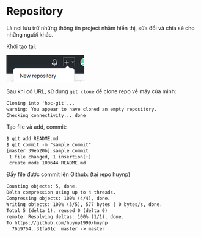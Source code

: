 # Repository
Là nơi lưu trữ những thông tin project nhằm hiển thị, sửa đổi và chia sẻ cho những người khác.

Khởi tạo tại:

![Alt](https://github.com/huynp1999/huynp/blob/master/New%20r.png)

Sau khi có URL, sử dụng `git clone` để clone repo về máy của mình:
```$ git clone hhttps://github.com/huynp1999/huynp
Cloning into 'hoc-git'...
warning: You appear to have cloned an empty repository.
Checking connectivity... done
```
Tạo file và add, commit:
```$ echo "# Thực hành Git cơ bản" > README.md
$ git add README.md 
$ git commit -m "sample commit"
[master 39eb20b] sample commit
 1 file changed, 1 insertion(+)
 create mode 100644 README.md
 ```
 Đẩy file được commit lên Github: (tại repo huynp)
 ```$ git push origin master
Counting objects: 5, done.
Delta compression using up to 4 threads.
Compressing objects: 100% (4/4), done.
Writing objects: 100% (5/5), 577 bytes | 0 bytes/s, done.
Total 5 (delta 1), reused 0 (delta 0)
remote: Resolving deltas: 100% (1/1), done.
To https://github.com/huynp1999/huynp
   76b9764..31fa01c  master -> master
```
